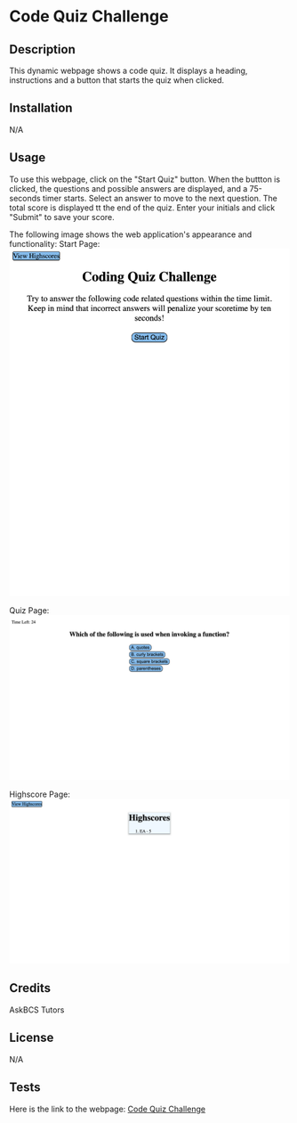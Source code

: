 # Code Quiz Challenge


## Description


This dynamic webpage shows a code quiz. It displays a heading, instructions and a button that starts the quiz when clicked.


## Installation


N/A


## Usage


To use this webpage, click on the "Start Quiz" button. When the buttton is clicked, the questions and possible answers are displayed, and a 75-seconds timer starts. Select an answer to move to the next question.
The total score is displayed tt the end of the quiz. Enter your initials and click "Submit" to save your score.

The following image shows the web application's appearance and functionality:
Start Page:
![Start Page.](./Assets/images/start.png)  

Quiz Page: 
![Quiz Page.](./Assets/images/quiz.png)  

Highscore Page:
![Highscore Page.](./Assets/images/highscore.png)

## Credits

AskBCS Tutors


## License


N/A


## Tests


Here is the link to the webpage:
[Code Quiz Challenge](https://wdverse.github.io/Code-Quiz-Challenge/)